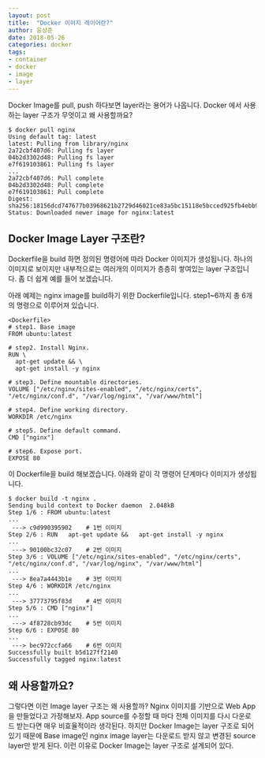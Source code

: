 ```yaml
---
layout: post
title:  "Docker 이미지 레이어란?"
author: 윤상준
date: 2018-05-26
categories: docker
tags:
- container
- docker
- image
- layer
---
```


Docker Image를 pull, push 하다보면 layer라는 용어가 나옵니다. Docker 에서 사용하는 layer 구조가 무엇이고 왜 사용할까요?

```
$ docker pull nginx
Using default tag: latest
latest: Pulling from library/nginx
2a72cbf407d6: Pulling fs layer
04b2d3302d48: Pulling fs layer
e7f619103861: Pulling fs layer
...
2a72cbf407d6: Pull complete
04b2d3302d48: Pull complete
e7f619103861: Pull complete
Digest: sha256:18156dcd747677b03968621b2729d46021ce83a5bc15118e5bcced925fb4ebb9
Status: Downloaded newer image for nginx:latest
```

## Docker Image Layer 구조란?

Dockerfile을 build 하면 정의된 명령어에 따라 Docker 이미지가 생성됩니다. 하나의 이미지로 보이지만 내부적으로는 여러개의 이미지가 층층히 쌓여있는 layer 구조입니다. 좀 더 쉽게 예를 들어 보겠습니다.

아래 예제는 nginx image를 build하기 위한 Dockerfile입니다. step1~6까지 총 6개의 명령으로 이루어져 있습니다.

```
<Dockerfile>
# step1. Base image
FROM ubuntu:latest

# step2. Install Nginx.
RUN \
  apt-get update && \
  apt-get install -y nginx

# step3. Define mountable directories.
VOLUME ["/etc/nginx/sites-enabled", "/etc/nginx/certs", "/etc/nginx/conf.d", "/var/log/nginx", "/var/www/html"]

# step4. Define working directory.
WORKDIR /etc/nginx

# step5. Define default command.
CMD ["nginx"]

# step6. Expose port.
EXPOSE 80
```

이 Dockerfile을 build 해보겠습니다. 아래와 같이 각 명령어 단계마다 이미지가 생성됩니다.

```
$ docker build -t nginx .
Sending build context to Docker daemon  2.048kB
Step 1/6 : FROM ubuntu:latest
...
 ---> c9d990395902    # 1번 이미지
Step 2/6 : RUN   apt-get update &&   apt-get install -y nginx
...
 ---> 90100bc32c07    # 2번 이미지
Step 3/6 : VOLUME ["/etc/nginx/sites-enabled", "/etc/nginx/certs", "/etc/nginx/conf.d", "/var/log/nginx", "/var/www/html"]
...
 ---> 8ea7a4443b1e    # 3번 이미지
Step 4/6 : WORKDIR /etc/nginx
...
 ---> 37773795f83d    # 4번 이미지
Step 5/6 : CMD ["nginx"]
...
 ---> 4f8728cb93dc    # 5번 이미지
Step 6/6 : EXPOSE 80
...
 ---> bec972ccfa66    # 6번 이미지
Successfully built b5d127ff2140
Successfully tagged nginx:latest
```

## 왜 사용할까요?

그렇다면 이런 Image layer 구조는 왜 사용할까?
Nginx 이미지를 기반으로 Web App을 만들었다고 가정해보자. App source를 수정할 때 마다 전체 이미지를 다시 다운로드 받는다면 매우 비효율적이라 생각된다. 하지만 Docker Image는 layer 구조로 되어있기 때문에 Base image인 nginx image layer는 다운로드 받지 않고 변경된 source layer만 받게 된다. 이런 이유로 Docker Image는 layer 구조로 설계되어 있다.

